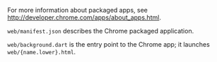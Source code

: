 For more information about packaged apps, see
http://developer.chrome.com/apps/about_apps.html.

`web/manifest.json` describes the Chrome packaged application.

`web/background.dart` is the entry point to the Chrome app; it launches
`web/{name.lower}.html`.
